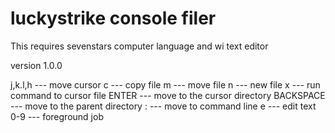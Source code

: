 # luckystrike console filer

This requires sevenstars computer language and wi text editor


version 1.0.0

j,k.l,h --- move cursor
c --- copy file
m --- move file
n --- new file
x --- run command to cursor file
ENTER --- move to the cursor directory
BACKSPACE --- move to the parent directory
: --- move to command line
e --- edit text
0-9 --- foreground job
